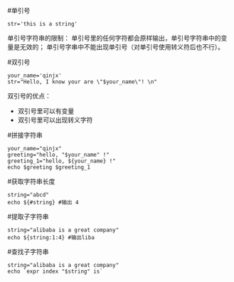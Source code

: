 #单引号

    str='this is a string'

单引号字符串的限制：
单引号里的任何字符都会原样输出，单引号字符串中的变量是无效的；
单引号字串中不能出现单引号（对单引号使用转义符后也不行）。

#双引号

    your_name='qinjx'
    str="Hello, I know your are \"$your_name\"! \n"

双引号的优点：

- 双引号里可以有变量
- 双引号里可以出现转义字符

#拼接字符串

    your_name="qinjx"
    greeting="hello, "$your_name" !"
    greeting_1="hello, ${your_name} !"
    echo $greeting $greeting_1

#获取字符串长度

    string="abcd"
    echo ${#string} #输出 4

#提取子字符串

    string="alibaba is a great company"
    echo ${string:1:4} #输出liba

#查找子字符串

    string="alibaba is a great company"
    echo `expr index "$string" is`